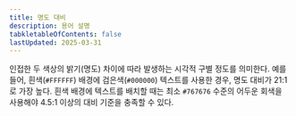 ```yaml
---
title: 명도 대비
description: 용어 설명
tabkletableOfContents: false
lastUpdated: 2025-03-31
---
```


인접한 두 색상의 밝기(명도) 차이에 따라 발생하는 시각적 구별 정도를 의미한다.  예를 들어, 흰색(`#FFFFFF`) 배경에 검은색(`#000000`) 텍스트를 사용한 경우, 명도 대비가 21:1로 가장 높다. 흰색 배경에 텍스트를 배치할 때는 최소 `#767676` 수준의 어두운 회색을 사용해야 4.5:1 이상의 대비 기준을 충족할 수 있다.